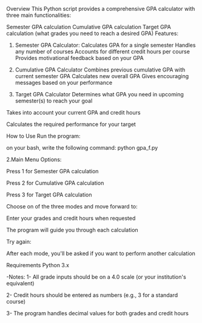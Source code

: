 Overview
This Python script provides a comprehensive GPA calculator with three main functionalities:

Semester GPA calculation
Cumulative GPA calculation
Target GPA calculation (what grades you need to reach a desired GPA)
Features:
1. Semester GPA Calculator:
Calculates GPA for a single semester
Handles any number of courses
Accounts for different credit hours per course
Provides motivational feedback based on your GPA

2. Cumulative GPA Calculator
Combines previous cumulative GPA with current semester GPA
Calculates new overall GPA
Gives encouraging messages based on your performance

3. Target GPA Calculator
Determines what GPA you need in upcoming semester(s) to reach your goal

Takes into account your current GPA and credit hours

Calculates the required performance for your target

How to Use
Run the program:

on your bash, write the following command:        python gpa_f.py

2.Main Menu Options:

Press 1 for Semester GPA calculation

Press 2 for Cumulative GPA calculation

Press 3 for Target GPA calculation

Choose on of the three modes and move forward to:

Enter your grades and credit hours when requested

The program will guide you through each calculation

Try again:

After each mode, you'll be asked if you want to perform another calculation

Requirements
Python 3.x

-Notes:
1- All grade inputs should be on a 4.0 scale (or your institution's equivalent)

2- Credit hours should be entered as numbers (e.g., 3 for a standard course)

3- The program handles decimal values for both grades and credit hours
